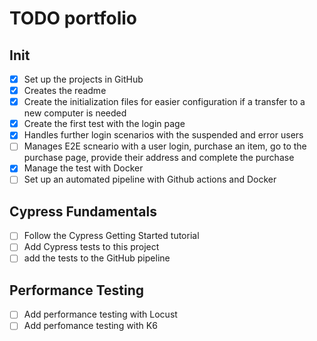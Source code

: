 # TODO portfolio

## Init
- [x] Set up the projects in GitHub
- [x] Creates the readme
- [x] Create the initialization files for easier configuration if a transfer to a new computer is needed
- [x] Create the first test with the login page
- [x] Handles further login scenarios with the suspended and error users
- [ ] Manages E2E scneario with a user login, purchase an item, go to the purchase page, provide their address and complete the purchase
- [x] Manage the test with Docker
- [ ] Set up an automated pipeline with Github actions and Docker

## Cypress Fundamentals
- [ ] Follow the Cypress Getting Started tutorial
- [ ] Add Cypress tests to this project
- [ ] add the tests to the GitHub pipeline

## Performance Testing
- [ ] Add performance testing with Locust
- [ ] Add perfomance testing with K6